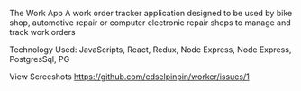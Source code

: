 The Work App
A work order tracker application designed to be used by bike shop, automotive repair or computer electronic repair shops to manage and track work orders

Technology Used: JavaScripts, React, Redux, Node Express, Node Express, PostgresSql, PG


View Screeshots 
https://github.com/edselpinpin/worker/issues/1
